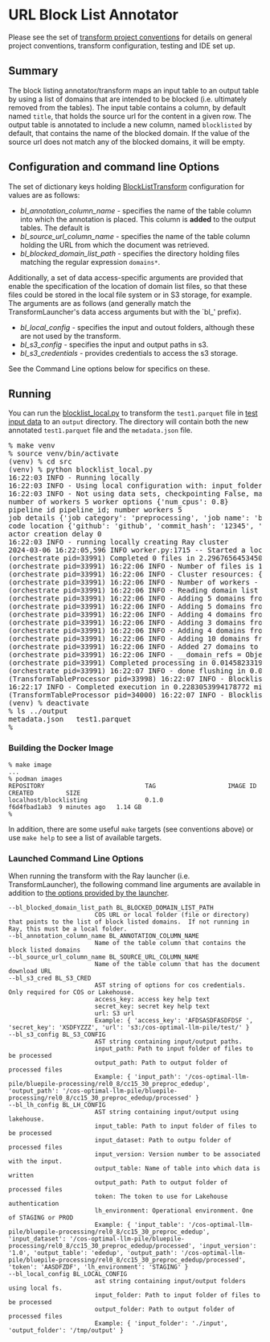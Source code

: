 # URL Block List Annotator 
Please see the set of
[transform project conventions](../../README.md)
for details on general project conventions, transform configuration,
testing and IDE set up.

## Summary 
The block listing annotator/transform maps an input table to an output table
by  using a list of domains that are intended to be blocked 
(i.e. ultimately removed from the tables).
The input table contains a column, by default named `title`,
that holds the source url for the content in a given row.
The output table is annotated to include a new column,
named `blocklisted` by default, that contains the name
of the blocked domain.  If the value of the source url 
does not match any of the blocked domains, it will be empty.

## Configuration and command line Options

The set of dictionary keys holding [BlockListTransform](src/blocklist_transform.py) 
configuration for values are as follows:

* _bl_annotation_column_name_ - specifies the name of the table column into which the annotation is placed.
This column is **added** to the output tables.  The default is 
* _bl_source_url_column_name_ - specifies the name of the table column holding the URL from which the document was retrieved.
* _bl_blocked_domain_list_path_ - specifies the directory holding files matching 
the regular expression `domains*`.
 
Additionally, a set of data access-specific arguments are provided that enable
the specification of the location of domain list files, so that these
files could be stored in the local file system or in S3 storage, for example.
The arguments are as follows (and generally match the TransformLauncher's 
data access arguments but with the `bl_' prefix).

* _bl_local_config_ - specifies the input and outout folders, although these are not used by the transform.
* _bl_s3_config_ - specifies the input and output paths in s3.
* _bl_s3_credentials_ - provides credentials to access the s3 storage. 

See the Command Line options below for specifics on these.

## Running
You can run the [blocklist_local.py](src/blocklist_local.py) to
transform the `test1.parquet` file in [test input data](test-data/input) 
to an `output` directory.  The directory will contain both the new
annotated `test1.parquet` file and the `metadata.json` file.
<pre>
% make venv
% source venv/bin/activate
(venv) % cd src
(venv) % python blocklist_local.py
16:22:03 INFO - Running locally
16:22:03 INFO - Using local configuration with: input_folder - /Users/dawood/git/fm-data-engineering/transforms/universal/blocklisting/test-data/input output_folder - /Users/dawood/git/fm-data-engineering/transforms/universal/blocklisting/output
16:22:03 INFO - Not using data sets, checkpointing False, max files -1
number of workers 5 worker options {'num_cpus': 0.8}
pipeline id pipeline_id; number workers 5
job details {'job category': 'preprocessing', 'job name': 'blocklist', 'job type': 'ray', 'job id': 'job_id'}
code location {'github': 'github', 'commit_hash': '12345', 'path': 'path'}
actor creation delay 0
16:22:03 INFO - running locally creating Ray cluster
2024-03-06 16:22:05,596	INFO worker.py:1715 -- Started a local Ray instance. View the dashboard at 127.0.0.1:8265 
(orchestrate pid=33991) Completed 0 files in 2.296765645345052e-06 min. Waiting for completion
(orchestrate pid=33991) 16:22:06 INFO - Number of files is 1, source profile {'max_file_size': 0.0007181167602539062, 'min_file_size': 0.0007181167602539062, 'total_file_size': 0.0007181167602539062}
(orchestrate pid=33991) 16:22:06 INFO - Cluster resources: {'cpus': 10, 'gpus': 0, 'memory': 14.576927185058594, 'object_store': 2.0}
(orchestrate pid=33991) 16:22:06 INFO - Number of workers - 5 with {'num_cpus': 0.8} each
(orchestrate pid=33991) 16:22:06 INFO - Reading domain list from /Users/dawood/git/fm-data-engineering/transforms/universal/blocklisting/test-data/domains 
(orchestrate pid=33991) 16:22:06 INFO - Adding 5 domains from /Users/dawood/git/fm-data-engineering/transforms/universal/blocklisting/test-data/domains/gambling/domains
(orchestrate pid=33991) 16:22:06 INFO - Adding 5 domains from /Users/dawood/git/fm-data-engineering/transforms/universal/blocklisting/test-data/domains/gambling/domains.24733
(orchestrate pid=33991) 16:22:06 INFO - Adding 4 domains from /Users/dawood/git/fm-data-engineering/transforms/universal/blocklisting/test-data/domains/gambling/domains.9309
(orchestrate pid=33991) 16:22:06 INFO - Adding 3 domains from /Users/dawood/git/fm-data-engineering/transforms/universal/blocklisting/test-data/domains/arjel/domains
(orchestrate pid=33991) 16:22:06 INFO - Adding 4 domains from /Users/dawood/git/fm-data-engineering/transforms/universal/blocklisting/test-data/domains/phishing/domains
(orchestrate pid=33991) 16:22:06 INFO - Adding 10 domains from /Users/dawood/git/fm-data-engineering/transforms/universal/blocklisting/test-data/domains/phishing/domains1.gz
(orchestrate pid=33991) 16:22:06 INFO - Added 27 domains to domain list
(orchestrate pid=33991) 16:22:06 INFO - __domain_refs = ObjectRef(00ef45ccd0112571ffffffffffffffffffffffff0100000002e1f505)
(orchestrate pid=33991) Completed processing in 0.014582331975301106 min
(orchestrate pid=33991) 16:22:07 INFO - done flushing in 0.001355886459350586 sec
(TransformTableProcessor pid=33998) 16:22:07 INFO - Blocklist config:{'__domain_refs': ObjectRef(00ef45ccd0112571ffffffffffffffffffffffff0100000002e1f505), 'bl_blocked_domain_list_path': '/Users/dawood/git/fm-data-engineering/transforms/universal/blocklisting/test-data/domains', 'bl_annotation_column_name': 'blocklisted', 'bl_source_url_column_name': 'title', 'data_access': <data_processing.data_access.data_access_local.DataAccessLocal object at 0x118914520>}
16:22:17 INFO - Completed execution in 0.2283053994178772 min, execution result 0
(TransformTableProcessor pid=34000) 16:22:07 INFO - Blocklist config:{'__domain_refs': ObjectRef(00ef45ccd0112571ffffffffffffffffffffffff0100000002e1f505), 'bl_blocked_domain_list_path': '/Users/dawood/git/fm-data-engineering/transforms/universal/blocklisting/test-data/domains', 'bl_annotation_column_name': 'blocklisted', 'bl_source_url_column_name': 'title', 'data_access': <data_processing.data_access.data_access_local.DataAccessLocal object at 0x109704580>}
(venv) % deactivate
% ls ../output
metadata.json	test1.parquet
%
</pre>

### Building the Docker Image
```shell
% make image 
...
% podman images
REPOSITORY                            TAG                    IMAGE ID      CREATED         SIZE
localhost/blocklisting                0.1.0                  f6d4fbad1ab3  9 minutes ago   1.14 GB
%

````
In addition, there are some useful `make` targets (see conventions above)
or use `make help` to see a list of available targets.

### Launched Command Line Options 
When running the transform with the Ray launcher (i.e. TransformLauncher),
the following command line arguments are available in addition to 
[the options provided by the launcher](../../../data-processing-lib/doc/launcher-options.md).
```
--bl_blocked_domain_list_path BL_BLOCKED_DOMAIN_LIST_PATH
                        COS URL or local folder (file or directory) that points to the list of block listed domains.  If not running in Ray, this must be a local folder.
--bl_annotation_column_name BL_ANNOTATION_COLUMN_NAME
                        Name of the table column that contains the block listed domains
--bl_source_url_column_name BL_SOURCE_URL_COLUMN_NAME
                        Name of the table column that has the document download URL
--bl_s3_cred BL_S3_CRED
                        AST string of options for cos credentials. Only required for COS or Lakehouse.
                        access_key: access key help text
                        secret_key: secret key help text
                        url: S3 url
                        Example: { 'access_key': 'AFDSASDFASDFDSF ', 'secret_key': 'XSDFYZZZ', 'url': 's3:/cos-optimal-llm-pile/test/' }
--bl_s3_config BL_S3_CONFIG
                        AST string containing input/output paths.
                        input_path: Path to input folder of files to be processed
                        output_path: Path to output folder of processed files
                        Example: { 'input_path': '/cos-optimal-llm-pile/bluepile-processing/rel0_8/cc15_30_preproc_ededup', 'output_path': '/cos-optimal-llm-pile/bluepile-processing/rel0_8/cc15_30_preproc_ededup/processed' }
--bl_lh_config BL_LH_CONFIG
                        AST string containing input/output using lakehouse.
                        input_table: Path to input folder of files to be processed
                        input_dataset: Path to outpu folder of processed files
                        input_version: Version number to be associated with the input.
                        output_table: Name of table into which data is written
                        output_path: Path to output folder of processed files
                        token: The token to use for Lakehouse authentication
                        lh_environment: Operational environment. One of STAGING or PROD
                        Example: { 'input_table': '/cos-optimal-llm-pile/bluepile-processing/rel0_8/cc15_30_preproc_ededup', 'input_dataset': '/cos-optimal-llm-pile/bluepile-processing/rel0_8/cc15_30_preproc_ededup/processed', 'input_version': '1.0', 'output_table': 'ededup', 'output_path': '/cos-optimal-llm-pile/bluepile-processing/rel0_8/cc15_30_preproc_ededup/processed', 'token': 'AASDFZDF', 'lh_environment': 'STAGING' }
--bl_local_config BL_LOCAL_CONFIG
                        ast string containing input/output folders using local fs.
                        input_folder: Path to input folder of files to be processed
                        output_folder: Path to output folder of processed files
                        Example: { 'input_folder': './input', 'output_folder': '/tmp/output' }

```



